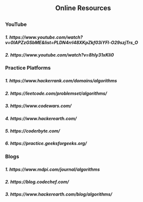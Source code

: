 <h2 align="center"> Online Resources<h2>
<h3> YouTube<h3>
<h5>1. https://www.youtube.com/watch?v=0IAPZzGSbME&list=PLDN4rrl48XKpZkf03iYFl-O29szjTrs_O<h5>
<h5>2. https://www.youtube.com/watch?v=8hly31xKli0<h5>
  
  <h3>Practice Platforms<h3>
  <h5>1. https://www.hackerrank.com/domains/algorithms<h5>
  <h5>2. https://leetcode.com/problemset/algorithms/<h5>
  <h5>3. https://www.codewars.com/<h5>
  <h5>4. https://www.hackerearth.com/<h5>
  <h5>5. https://coderbyte.com/<h5>
  <h5>6. https://practice.geeksforgeeks.org/<h5>
    
  <h3> Blogs<h3>
   <h5>1. https://www.mdpi.com/journal/algorithms<h5>
     <h5>2. https://blog.codechef.com/<h5>
    <h5> 3. https://www.hackerearth.com/blog/algorithms/<h5>
  
